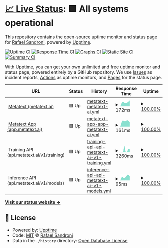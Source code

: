 # [📈 Live Status](https://rafaelsandroni.github.io/status): <!--live status--> **🟩 All systems operational**

This repository contains the open-source uptime monitor and status page for [Rafael Sandroni](https://rafaelsandroni.github.io/status), powered by [Upptime](https://github.com/upptime/upptime).

[![Uptime CI](https://github.com/rafaelsandroni/status/workflows/Uptime%20CI/badge.svg)](https://github.com/upptime/upptime/actions?query=workflow%3A%22Uptime+CI%22)
[![Response Time CI](https://github.com/rafaelsandroni/status/workflows/Response%20Time%20CI/badge.svg)](https://github.com/upptime/upptime/actions?query=workflow%3A%22Response+Time+CI%22)
[![Graphs CI](https://github.com/rafaelsandroni/status/workflows/Graphs%20CI/badge.svg)](https://github.com/upptime/upptime/actions?query=workflow%3A%22Graphs+CI%22)
[![Static Site CI](https://github.com/rafaelsandroni/status/workflows/Static%20Site%20CI/badge.svg)](https://github.com/upptime/upptime/actions?query=workflow%3A%22Static+Site+CI%22)
[![Summary CI](https://github.com/rafaelsandroni/status/workflows/Summary%20CI/badge.svg)](https://github.com/upptime/upptime/actions?query=workflow%3A%22Summary+CI%22)

With [Upptime](https://upptime.js.org), you can get your own unlimited and free uptime monitor and status page, powered entirely by a GitHub repository. We use [Issues](https://github.com/rafaelsandroni/status/issues) as incident reports, [Actions](https://github.com/rafaelsandroni/status/actions) as uptime monitors, and [Pages](https://rafaelsandroni.github.io/status) for the status page.

<!--start: status pages-->
<!-- This summary is generated by Upptime (https://github.com/upptime/upptime) -->
<!-- Do not edit this manually, your changes will be overwritten -->
<!-- prettier-ignore -->
| URL | Status | History | Response Time | Uptime |
| --- | ------ | ------- | ------------- | ------ |
| <img alt="" src="https://metatext.io/favicon.png" height="13"> [Metatext (metatext.ai)](https://metatext.ai) | 🟩 Up | [metatext-metatext-ai.yml](https://github.com/metatext/status/commits/HEAD/history/metatext-metatext-ai.yml) | <details><summary><img alt="Response time graph" src="./graphs/metatext-metatext-ai/response-time-week.png" height="20"> 172ms</summary><br><a href="https://status.metatext.io/history/metatext-metatext-ai"><img alt="Response time 172" src="https://img.shields.io/endpoint?url=https%3A%2F%2Fraw.githubusercontent.com%2Fmetatext%2Fstatus%2FHEAD%2Fapi%2Fmetatext-metatext-ai%2Fresponse-time.json"></a><br><a href="https://status.metatext.io/history/metatext-metatext-ai"><img alt="24-hour response time 178" src="https://img.shields.io/endpoint?url=https%3A%2F%2Fraw.githubusercontent.com%2Fmetatext%2Fstatus%2FHEAD%2Fapi%2Fmetatext-metatext-ai%2Fresponse-time-day.json"></a><br><a href="https://status.metatext.io/history/metatext-metatext-ai"><img alt="7-day response time 172" src="https://img.shields.io/endpoint?url=https%3A%2F%2Fraw.githubusercontent.com%2Fmetatext%2Fstatus%2FHEAD%2Fapi%2Fmetatext-metatext-ai%2Fresponse-time-week.json"></a><br><a href="https://status.metatext.io/history/metatext-metatext-ai"><img alt="30-day response time 172" src="https://img.shields.io/endpoint?url=https%3A%2F%2Fraw.githubusercontent.com%2Fmetatext%2Fstatus%2FHEAD%2Fapi%2Fmetatext-metatext-ai%2Fresponse-time-month.json"></a><br><a href="https://status.metatext.io/history/metatext-metatext-ai"><img alt="1-year response time 172" src="https://img.shields.io/endpoint?url=https%3A%2F%2Fraw.githubusercontent.com%2Fmetatext%2Fstatus%2FHEAD%2Fapi%2Fmetatext-metatext-ai%2Fresponse-time-year.json"></a></details> | <details><summary><a href="https://status.metatext.io/history/metatext-metatext-ai">100.00%</a></summary><a href="https://status.metatext.io/history/metatext-metatext-ai"><img alt="All-time uptime 100.00%" src="https://img.shields.io/endpoint?url=https%3A%2F%2Fraw.githubusercontent.com%2Fmetatext%2Fstatus%2FHEAD%2Fapi%2Fmetatext-metatext-ai%2Fuptime.json"></a><br><a href="https://status.metatext.io/history/metatext-metatext-ai"><img alt="24-hour uptime 100.00%" src="https://img.shields.io/endpoint?url=https%3A%2F%2Fraw.githubusercontent.com%2Fmetatext%2Fstatus%2FHEAD%2Fapi%2Fmetatext-metatext-ai%2Fuptime-day.json"></a><br><a href="https://status.metatext.io/history/metatext-metatext-ai"><img alt="7-day uptime 100.00%" src="https://img.shields.io/endpoint?url=https%3A%2F%2Fraw.githubusercontent.com%2Fmetatext%2Fstatus%2FHEAD%2Fapi%2Fmetatext-metatext-ai%2Fuptime-week.json"></a><br><a href="https://status.metatext.io/history/metatext-metatext-ai"><img alt="30-day uptime 100.00%" src="https://img.shields.io/endpoint?url=https%3A%2F%2Fraw.githubusercontent.com%2Fmetatext%2Fstatus%2FHEAD%2Fapi%2Fmetatext-metatext-ai%2Fuptime-month.json"></a><br><a href="https://status.metatext.io/history/metatext-metatext-ai"><img alt="1-year uptime 100.00%" src="https://img.shields.io/endpoint?url=https%3A%2F%2Fraw.githubusercontent.com%2Fmetatext%2Fstatus%2FHEAD%2Fapi%2Fmetatext-metatext-ai%2Fuptime-year.json"></a></details>
| <img alt="" src="https://metatext.io/favicon.png" height="13"> [Metatext App (app.metatext.ai)](https://app.metatext.ai) | 🟩 Up | [metatext-app-app-metatext-ai.yml](https://github.com/metatext/status/commits/HEAD/history/metatext-app-app-metatext-ai.yml) | <details><summary><img alt="Response time graph" src="./graphs/metatext-app-app-metatext-ai/response-time-week.png" height="20"> 161ms</summary><br><a href="https://status.metatext.io/history/metatext-app-app-metatext-ai"><img alt="Response time 161" src="https://img.shields.io/endpoint?url=https%3A%2F%2Fraw.githubusercontent.com%2Fmetatext%2Fstatus%2FHEAD%2Fapi%2Fmetatext-app-app-metatext-ai%2Fresponse-time.json"></a><br><a href="https://status.metatext.io/history/metatext-app-app-metatext-ai"><img alt="24-hour response time 171" src="https://img.shields.io/endpoint?url=https%3A%2F%2Fraw.githubusercontent.com%2Fmetatext%2Fstatus%2FHEAD%2Fapi%2Fmetatext-app-app-metatext-ai%2Fresponse-time-day.json"></a><br><a href="https://status.metatext.io/history/metatext-app-app-metatext-ai"><img alt="7-day response time 161" src="https://img.shields.io/endpoint?url=https%3A%2F%2Fraw.githubusercontent.com%2Fmetatext%2Fstatus%2FHEAD%2Fapi%2Fmetatext-app-app-metatext-ai%2Fresponse-time-week.json"></a><br><a href="https://status.metatext.io/history/metatext-app-app-metatext-ai"><img alt="30-day response time 161" src="https://img.shields.io/endpoint?url=https%3A%2F%2Fraw.githubusercontent.com%2Fmetatext%2Fstatus%2FHEAD%2Fapi%2Fmetatext-app-app-metatext-ai%2Fresponse-time-month.json"></a><br><a href="https://status.metatext.io/history/metatext-app-app-metatext-ai"><img alt="1-year response time 161" src="https://img.shields.io/endpoint?url=https%3A%2F%2Fraw.githubusercontent.com%2Fmetatext%2Fstatus%2FHEAD%2Fapi%2Fmetatext-app-app-metatext-ai%2Fresponse-time-year.json"></a></details> | <details><summary><a href="https://status.metatext.io/history/metatext-app-app-metatext-ai">100.00%</a></summary><a href="https://status.metatext.io/history/metatext-app-app-metatext-ai"><img alt="All-time uptime 100.00%" src="https://img.shields.io/endpoint?url=https%3A%2F%2Fraw.githubusercontent.com%2Fmetatext%2Fstatus%2FHEAD%2Fapi%2Fmetatext-app-app-metatext-ai%2Fuptime.json"></a><br><a href="https://status.metatext.io/history/metatext-app-app-metatext-ai"><img alt="24-hour uptime 100.00%" src="https://img.shields.io/endpoint?url=https%3A%2F%2Fraw.githubusercontent.com%2Fmetatext%2Fstatus%2FHEAD%2Fapi%2Fmetatext-app-app-metatext-ai%2Fuptime-day.json"></a><br><a href="https://status.metatext.io/history/metatext-app-app-metatext-ai"><img alt="7-day uptime 100.00%" src="https://img.shields.io/endpoint?url=https%3A%2F%2Fraw.githubusercontent.com%2Fmetatext%2Fstatus%2FHEAD%2Fapi%2Fmetatext-app-app-metatext-ai%2Fuptime-week.json"></a><br><a href="https://status.metatext.io/history/metatext-app-app-metatext-ai"><img alt="30-day uptime 100.00%" src="https://img.shields.io/endpoint?url=https%3A%2F%2Fraw.githubusercontent.com%2Fmetatext%2Fstatus%2FHEAD%2Fapi%2Fmetatext-app-app-metatext-ai%2Fuptime-month.json"></a><br><a href="https://status.metatext.io/history/metatext-app-app-metatext-ai"><img alt="1-year uptime 100.00%" src="https://img.shields.io/endpoint?url=https%3A%2F%2Fraw.githubusercontent.com%2Fmetatext%2Fstatus%2FHEAD%2Fapi%2Fmetatext-app-app-metatext-ai%2Fuptime-year.json"></a></details>
| <img alt="" src="https://aws.amazon.com/favicon.ico" height="13"> Training API (api.metatext.ai/v1/training) | 🟩 Up | [training-api-api-metatext-ai-v1-training.yml](https://github.com/metatext/status/commits/HEAD/history/training-api-api-metatext-ai-v1-training.yml) | <details><summary><img alt="Response time graph" src="./graphs/training-api-api-metatext-ai-v1-training/response-time-week.png" height="20"> 3260ms</summary><br><a href="https://status.metatext.io/history/training-api-api-metatext-ai-v1-training"><img alt="Response time 3260" src="https://img.shields.io/endpoint?url=https%3A%2F%2Fraw.githubusercontent.com%2Fmetatext%2Fstatus%2FHEAD%2Fapi%2Ftraining-api-api-metatext-ai-v1-training%2Fresponse-time.json"></a><br><a href="https://status.metatext.io/history/training-api-api-metatext-ai-v1-training"><img alt="24-hour response time 5217" src="https://img.shields.io/endpoint?url=https%3A%2F%2Fraw.githubusercontent.com%2Fmetatext%2Fstatus%2FHEAD%2Fapi%2Ftraining-api-api-metatext-ai-v1-training%2Fresponse-time-day.json"></a><br><a href="https://status.metatext.io/history/training-api-api-metatext-ai-v1-training"><img alt="7-day response time 3260" src="https://img.shields.io/endpoint?url=https%3A%2F%2Fraw.githubusercontent.com%2Fmetatext%2Fstatus%2FHEAD%2Fapi%2Ftraining-api-api-metatext-ai-v1-training%2Fresponse-time-week.json"></a><br><a href="https://status.metatext.io/history/training-api-api-metatext-ai-v1-training"><img alt="30-day response time 3260" src="https://img.shields.io/endpoint?url=https%3A%2F%2Fraw.githubusercontent.com%2Fmetatext%2Fstatus%2FHEAD%2Fapi%2Ftraining-api-api-metatext-ai-v1-training%2Fresponse-time-month.json"></a><br><a href="https://status.metatext.io/history/training-api-api-metatext-ai-v1-training"><img alt="1-year response time 3260" src="https://img.shields.io/endpoint?url=https%3A%2F%2Fraw.githubusercontent.com%2Fmetatext%2Fstatus%2FHEAD%2Fapi%2Ftraining-api-api-metatext-ai-v1-training%2Fresponse-time-year.json"></a></details> | <details><summary><a href="https://status.metatext.io/history/training-api-api-metatext-ai-v1-training">100.00%</a></summary><a href="https://status.metatext.io/history/training-api-api-metatext-ai-v1-training"><img alt="All-time uptime 100.00%" src="https://img.shields.io/endpoint?url=https%3A%2F%2Fraw.githubusercontent.com%2Fmetatext%2Fstatus%2FHEAD%2Fapi%2Ftraining-api-api-metatext-ai-v1-training%2Fuptime.json"></a><br><a href="https://status.metatext.io/history/training-api-api-metatext-ai-v1-training"><img alt="24-hour uptime 100.00%" src="https://img.shields.io/endpoint?url=https%3A%2F%2Fraw.githubusercontent.com%2Fmetatext%2Fstatus%2FHEAD%2Fapi%2Ftraining-api-api-metatext-ai-v1-training%2Fuptime-day.json"></a><br><a href="https://status.metatext.io/history/training-api-api-metatext-ai-v1-training"><img alt="7-day uptime 100.00%" src="https://img.shields.io/endpoint?url=https%3A%2F%2Fraw.githubusercontent.com%2Fmetatext%2Fstatus%2FHEAD%2Fapi%2Ftraining-api-api-metatext-ai-v1-training%2Fuptime-week.json"></a><br><a href="https://status.metatext.io/history/training-api-api-metatext-ai-v1-training"><img alt="30-day uptime 100.00%" src="https://img.shields.io/endpoint?url=https%3A%2F%2Fraw.githubusercontent.com%2Fmetatext%2Fstatus%2FHEAD%2Fapi%2Ftraining-api-api-metatext-ai-v1-training%2Fuptime-month.json"></a><br><a href="https://status.metatext.io/history/training-api-api-metatext-ai-v1-training"><img alt="1-year uptime 100.00%" src="https://img.shields.io/endpoint?url=https%3A%2F%2Fraw.githubusercontent.com%2Fmetatext%2Fstatus%2FHEAD%2Fapi%2Ftraining-api-api-metatext-ai-v1-training%2Fuptime-year.json"></a></details>
| <img alt="" src="https://aws.amazon.com/favicon.ico" height="13"> Inference API (api.metatext.ai/v1/models) | 🟩 Up | [inference-api-api-metatext-ai-v1-models.yml](https://github.com/metatext/status/commits/HEAD/history/inference-api-api-metatext-ai-v1-models.yml) | <details><summary><img alt="Response time graph" src="./graphs/inference-api-api-metatext-ai-v1-models/response-time-week.png" height="20"> 95ms</summary><br><a href="https://status.metatext.io/history/inference-api-api-metatext-ai-v1-models"><img alt="Response time 95" src="https://img.shields.io/endpoint?url=https%3A%2F%2Fraw.githubusercontent.com%2Fmetatext%2Fstatus%2FHEAD%2Fapi%2Finference-api-api-metatext-ai-v1-models%2Fresponse-time.json"></a><br><a href="https://status.metatext.io/history/inference-api-api-metatext-ai-v1-models"><img alt="24-hour response time 86" src="https://img.shields.io/endpoint?url=https%3A%2F%2Fraw.githubusercontent.com%2Fmetatext%2Fstatus%2FHEAD%2Fapi%2Finference-api-api-metatext-ai-v1-models%2Fresponse-time-day.json"></a><br><a href="https://status.metatext.io/history/inference-api-api-metatext-ai-v1-models"><img alt="7-day response time 95" src="https://img.shields.io/endpoint?url=https%3A%2F%2Fraw.githubusercontent.com%2Fmetatext%2Fstatus%2FHEAD%2Fapi%2Finference-api-api-metatext-ai-v1-models%2Fresponse-time-week.json"></a><br><a href="https://status.metatext.io/history/inference-api-api-metatext-ai-v1-models"><img alt="30-day response time 95" src="https://img.shields.io/endpoint?url=https%3A%2F%2Fraw.githubusercontent.com%2Fmetatext%2Fstatus%2FHEAD%2Fapi%2Finference-api-api-metatext-ai-v1-models%2Fresponse-time-month.json"></a><br><a href="https://status.metatext.io/history/inference-api-api-metatext-ai-v1-models"><img alt="1-year response time 95" src="https://img.shields.io/endpoint?url=https%3A%2F%2Fraw.githubusercontent.com%2Fmetatext%2Fstatus%2FHEAD%2Fapi%2Finference-api-api-metatext-ai-v1-models%2Fresponse-time-year.json"></a></details> | <details><summary><a href="https://status.metatext.io/history/inference-api-api-metatext-ai-v1-models">100.00%</a></summary><a href="https://status.metatext.io/history/inference-api-api-metatext-ai-v1-models"><img alt="All-time uptime 100.00%" src="https://img.shields.io/endpoint?url=https%3A%2F%2Fraw.githubusercontent.com%2Fmetatext%2Fstatus%2FHEAD%2Fapi%2Finference-api-api-metatext-ai-v1-models%2Fuptime.json"></a><br><a href="https://status.metatext.io/history/inference-api-api-metatext-ai-v1-models"><img alt="24-hour uptime 100.00%" src="https://img.shields.io/endpoint?url=https%3A%2F%2Fraw.githubusercontent.com%2Fmetatext%2Fstatus%2FHEAD%2Fapi%2Finference-api-api-metatext-ai-v1-models%2Fuptime-day.json"></a><br><a href="https://status.metatext.io/history/inference-api-api-metatext-ai-v1-models"><img alt="7-day uptime 100.00%" src="https://img.shields.io/endpoint?url=https%3A%2F%2Fraw.githubusercontent.com%2Fmetatext%2Fstatus%2FHEAD%2Fapi%2Finference-api-api-metatext-ai-v1-models%2Fuptime-week.json"></a><br><a href="https://status.metatext.io/history/inference-api-api-metatext-ai-v1-models"><img alt="30-day uptime 100.00%" src="https://img.shields.io/endpoint?url=https%3A%2F%2Fraw.githubusercontent.com%2Fmetatext%2Fstatus%2FHEAD%2Fapi%2Finference-api-api-metatext-ai-v1-models%2Fuptime-month.json"></a><br><a href="https://status.metatext.io/history/inference-api-api-metatext-ai-v1-models"><img alt="1-year uptime 100.00%" src="https://img.shields.io/endpoint?url=https%3A%2F%2Fraw.githubusercontent.com%2Fmetatext%2Fstatus%2FHEAD%2Fapi%2Finference-api-api-metatext-ai-v1-models%2Fuptime-year.json"></a></details>

<!--end: status pages-->

[**Visit our status website →**](https://rafaelsandroni.github.io/status)

## 📄 License

- Powered by: [Upptime](https://github.com/upptime/upptime)
- Code: [MIT](./LICENSE) © [Rafael Sandroni](https://rafaelsandroni.github.io/status)
- Data in the `./history` directory: [Open Database License](https://opendatacommons.org/licenses/odbl/1-0/)
